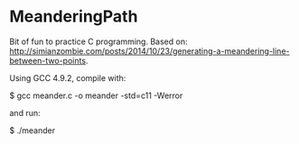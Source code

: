 # MeanderingPath
Bit of fun to practice C programming. Based on: http://simianzombie.com/posts/2014/10/23/generating-a-meandering-line-between-two-points.

Using GCC 4.9.2, compile with: 

$ gcc meander.c -o meander -std=c11 -Werror

and run:

$ ./meander
